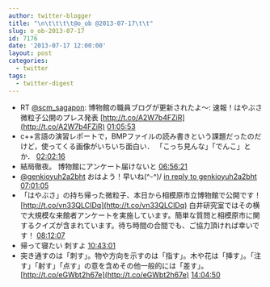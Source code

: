 ```yaml
---
author: twitter-blogger
title: "\n\t\t\t\t@o_ob @2013-07-17\t\t"
slug: o_ob-2013-07-17
id: 7176
date: '2013-07-17 12:00:00'
layout: post
categories:
  - twitter
tags:
  - twitter-digest
---
```


*   RT [@scm_sagapon](http://twitter.com/scm_sagapon): 博物館の職員ブログが更新されたよ～: 速報！はやぶさ微粒子公開のプレス発表 [http://t.co/A2W7b4FZiR](http://t.co/A2W7b4FZiR) [01:05:53](http://twitter.com/o_ob/statuses/357169224881410049)
*   c++言語の演習レポートで，BMPファイルの読み書きという課題だったのだけど，使ってくる画像がいちいち面白い． 「こっち見んな」「でんこ」とか． [02:02:16](http://twitter.com/o_ob/statuses/357183411196133377)
*   結局徹夜。 博物館にアンケート届けないと [06:56:21](http://twitter.com/o_ob/statuses/357257423246983169)
*   [@genkioyuh2a2bht](http://twitter.com/genkioyuh2a2bht) おはよう！早いね(^-^)/ [in reply to genkioyuh2a2bht](http://twitter.com/genkioyuh2a2bht/statuses/357258084328022016) [07:01:05](http://twitter.com/o_ob/statuses/357258612290228226)
*   「はやぶさ」の持ち帰った微粒子、本日から相模原市立博物館で公開です！ [http://t.co/vn33QLCIDq](http://t.co/vn33QLCIDq) 白井研究室ではその横で大規模な来館者アンケートを実施しています。簡単な質問と相模原市に関するクイズが含まれています。待ち時間の合間でも、ご協力頂ければ幸いです！ [08:12:07](http://twitter.com/o_ob/statuses/357276489521168384)
*   帰って寝たい 刺すよ [10:43:01](http://twitter.com/o_ob/statuses/357314462367232003)
*   突き通すのは「刺す」。物や方向を示すのは「指す」。木や花は「挿す」。「注す」「射す」「点す」の意を含めその他一般的には「差す」。 [http://t.co/eGWbt2h67e](http://t.co/eGWbt2h67e) [14:04:50](http://twitter.com/o_ob/statuses/357365250951098369)